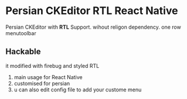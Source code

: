 Persian CKEditor RTL React Native
=========

Persian CKEditor with **RTL** Support.
wihout religon dependency.
one row menutoolbar

## Hackable
it modified with firebug and styled RTL 
1. main usage for React Native
2. customised for persian
3. u can also edit config file to add your custome menu